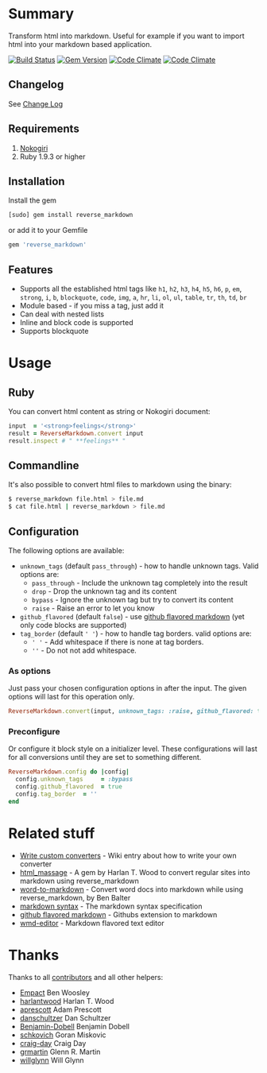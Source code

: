 # Summary

Transform html into markdown. Useful for example if you want to import html into your markdown based application.

[![Build Status](https://secure.travis-ci.org/xijo/reverse_markdown.svg?branch=master)](https://travis-ci.org/xijo/reverse_markdown) [![Gem Version](https://badge.fury.io/rb/reverse_markdown.svg)](http://badge.fury.io/rb/reverse_markdown) [![Code Climate](https://codeclimate.com/github/xijo/reverse_markdown.svg)](https://codeclimate.com/github/xijo/reverse_markdown) [![Code Climate](https://codeclimate.com/github/xijo/reverse_markdown/coverage.png)](https://codeclimate.com/github/xijo/reverse_markdown)

## Changelog

See [Change Log](CHANGELOG.md)

## Requirements

1. [Nokogiri](http://nokogiri.org/)
2. Ruby 1.9.3 or higher

## Installation

Install the gem

```sh
[sudo] gem install reverse_markdown
```

or add it to your Gemfile

```ruby
gem 'reverse_markdown'
```

## Features

- Supports all the established html tags like `h1`, `h2`, `h3`, `h4`, `h5`, `h6`, `p`, `em`, `strong`, `i`, `b`, `blockquote`, `code`, `img`, `a`, `hr`, `li`, `ol`, `ul`, `table`, `tr`, `th`, `td`, `br`
- Module based - if you miss a tag, just add it
- Can deal with nested lists
- Inline and block code is supported
- Supports blockquote


# Usage

## Ruby

You can convert html content as string or Nokogiri document:

```ruby
input  = '<strong>feelings</strong>'
result = ReverseMarkdown.convert input
result.inspect # " **feelings** "
````

## Commandline

It's also possible to convert html files to markdown using the binary:

```sh
$ reverse_markdown file.html > file.md
$ cat file.html | reverse_markdown > file.md
````

## Configuration

The following options are available:

- `unknown_tags` (default `pass_through`) - how to handle unknown tags. Valid options are:
  - `pass_through` - Include the unknown tag completely into the result
  - `drop` - Drop the unknown tag and its content
  - `bypass` - Ignore the unknown tag but try to convert its content
  - `raise` - Raise an error to let you know
- `github_flavored` (default `false`) - use [github flavored markdown](https://help.github.com/articles/github-flavored-markdown) (yet only code blocks are supported)
- `tag_border` (default `' '`) - how to handle tag borders. valid options are:
  - `' '` - Add whitespace if there is none at tag borders.
  - `''` - Do not not add whitespace.

### As options

Just pass your chosen configuration options in after the input. The given options will last for this operation only.

```ruby
ReverseMarkdown.convert(input, unknown_tags: :raise, github_flavored: true)
```

### Preconfigure

Or configure it block style on a initializer level. These configurations will last for all conversions until they are set to something different.

```ruby
ReverseMarkdown.config do |config|
  config.unknown_tags     = :bypass
  config.github_flavored  = true
  config.tag_border  = ''
end
```


# Related stuff

- [Write custom converters](https://github.com/xijo/reverse_markdown/wiki/Write-your-own-converter) - Wiki entry about how to write your own converter
- [html_massage](https://github.com/harlantwood/html_massage) - A gem by Harlan T. Wood to convert regular sites into markdown using reverse_markdown
- [word-to-markdown](https://github.com/benbalter/word-to-markdown) - Convert word docs into markdown while using reverse_markdown, by Ben Balter
- [markdown syntax](http://daringfireball.net/projects/markdown) - The markdown syntax specification
- [github flavored markdown](https://help.github.com/articles/github-flavored-markdown) - Githubs extension to markdown
- [wmd-editor](http://wmd-editor.com) - Markdown flavored text editor


# Thanks

Thanks to all [contributors](https://github.com/xijo/reverse_markdown/graphs/contributors) and all other helpers:

- [Empact](https://github.com/Empact) Ben Woosley
- [harlantwood](https://github.com/harlantwood) Harlan T. Wood
- [aprescott](https://github.com/aprescott) Adam Prescott
- [danschultzer](https://github.com/danschultzer) Dan Schultzer
- [Benjamin-Dobell](https://github.com/Benjamin-Dobell) Benjamin Dobell
- [schkovich](https://github.com/schkovich) Goran Miskovic
- [craig-day](https://github.com/craig-day) Craig Day
- [grmartin](https://github.com/grmartin) Glenn R. Martin
- [willglynn](https://github.com/willglynn) Will Glynn
